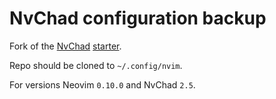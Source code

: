 # NvChad configuration backup

Fork of the [NvChad](https://nvchad.com/) [starter](https://github.com/NvChad/starter).

Repo should be cloned to `~/.config/nvim`.

For versions Neovim `0.10.0` and NvChad `2.5`.
